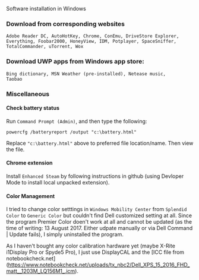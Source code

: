 Software installation in Windows

### Download from corresponding websites

    Adobe Reader DC, AutoHotKey, Chrome, ConEmu, DriveStore Explorer,
    Everything, Foobar2000, HoneyView, IDM, Potplayer, SpaceSniffer,
    TotalCommander, uTorrent, Wox

### Download UWP apps from Windows app store:

    Bing dictionary, MSN Weather (pre-installed), Netease music,
    Taobao

### Miscellaneous

#### Check battery status

Run `Command Prompt (Admin)`, and then type the following:

    powercfg /batteryreport /output "c:\battery.html"

Replace `"c:\battery.html"` above to preferred file location/name.
Then view the file.

#### Chrome extension

Install `Enhanced Steam` by following instructions in github (using
Devloper Mode to install local unpacked extension).

#### Color Management

I tried to change color setttings in `Windows Mobility Center` from `Splendid Color`
to `Generic Color` but couldn't find Dell customized setting at all. Since the program
Premier Color doen't work at all and cannot be updated (as the time of writing: 
13 August 2017. Either udpate manually or via Dell Command | Update fails), I simply
uninstalled the program.

As I haven't bought any color calibration hardware yet (maybe X-Rite i1Display Pro
or Spyde5 Pro), I just use DisplayCAL and the [ICC file from notebookcheck.net]
(https://www.notebookcheck.net/uploads/tx_nbc2/Dell_XPS_15_2016_FHD_matt__1203M_LQ156M1_.icm).
